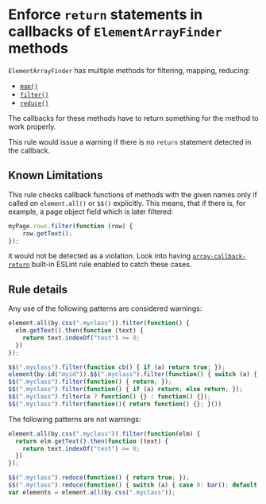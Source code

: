 # Enforce `return` statements in callbacks of `ElementArrayFinder` methods

`ElementArrayFinder` has multiple methods for filtering, mapping, reducing:

 * [`map()`](http://www.protractortest.org/#/api?view=ElementArrayFinder.prototype.map)
 * [`filter()`](http://www.protractortest.org/#/api?view=ElementArrayFinder.prototype.filter)
 * [`reduce()`](http://www.protractortest.org/#/api?view=ElementArrayFinder.prototype.reduce)
 
The callbacks for these methods have to return something for the method to work properly.

This rule would issue a warning if there is no `return` statement detected in the callback.

## Known Limitations

This rule checks callback functions of methods with the given names only if called on `element.all()` or `$$()` explicitly.
This means, that if there is, for example, a page object field which is later filtered:

```js
myPage.rows.filter(function (row) {
    row.getText();
});
```

it would not be detected as a violation. Look into having [`array-callback-return`](http://eslint.org/docs/rules/array-callback-return) built-in ESLint rule enabled to catch these cases.

## Rule details

Any use of the following patterns are considered warnings:

```js
element.all(by.css(".myclass")).filter(function() {
  elm.getText().then(function (text) { 
    return text.indexOf("test") >= 0;
  })
});

$$(".myclass").filter(function cb() { if (a) return true; });
element(by.id("myid")).$$(".myclass").filter(function() { switch (a) { case 0: break; default: return true; } });
$$(".myclass").filter(function() { return; });
$$(".myclass").filter(function() { if (a) return; else return; });
$$(".myclass").filter(a ? function() {} : function() {});
$$(".myclass").filter(function(){ return function() {}; }())
```

The following patterns are not warnings:

```js
element.all(by.css(".myclass")).filter(function(elm) { 
  return elm.getText().then(function (text) { 
    return text.indexOf("test") >= 0;
  })
});

$$(".myclass").reduce(function() { return true; });
$$(".myclass").reduce(function() { switch (a) { case 0: bar(); default: return true; } })
var elements = element.all(by.css(".myclass"));
```
